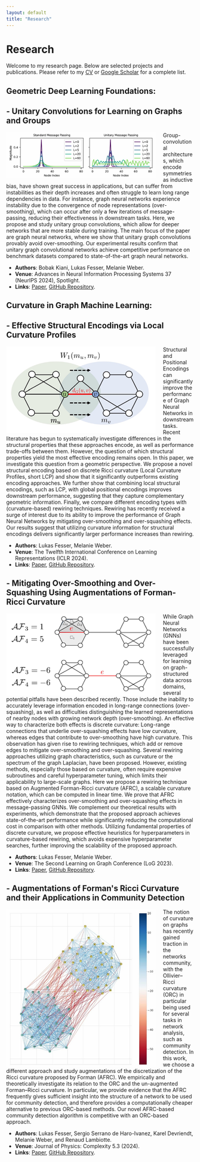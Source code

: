 ```yaml
---
layout: default
title: "Research"
---
```


# Research

Welcome to my research page. Below are selected projects and publications. Please refer to my [CV](https://lfesser97.github.io/assets/pdfs/Resume_2024.pdf) or [Google Scholar](https://scholar.google.co.uk/citations?user=c1wgSpMAAAAJ&hl=en) for a complete list.

## Geometric Deep Learning Foundations:

## - Unitary Convolutions for Learning on Graphs and Groups

<img src="/assets/images/unitary_message_passing.png" alt="Unitary Graph Convolutions" style="float: left; margin-right: 20px; width: 400px;">

Group-convolutional architectures, which encode symmetries as inductive bias, have shown great success in applications, but can suffer from instabilities as their depth increases and often struggle to learn long range dependencies in data. For instance, graph neural networks experience instability due to the convergence of node representations (over-smoothing), which can occur after only a few iterations of message-passing, reducing their effectiveness in downstream tasks. Here, we propose and study unitary group convolutions, which allow for deeper networks that are more stable during training. The main focus of the paper are graph neural networks, where we show that unitary graph convolutions provably avoid over-smoothing. Our experimental results confirm that unitary graph convolutional networks achieve competitive performance on benchmark datasets compared to state-of-the-art graph neural networks. 

- **Authors**: Bobak Kiani, Lukas Fesser, Melanie Weber.
- **Venue**: Advances in Neural Information Processing Systems 37 (NeurIPS 2024), Spotlight.
- **Links**: [Paper](https://arxiv.org/abs/2410.05499), [GitHub Repository](https://github.com/Weber-GeoML/Unitary_Convolutions).

## Curvature in Graph Machine Learning:

## - Effective Structural Encodings via Local Curvature Profiles

<img src="/assets/images/orc_lcp.png" alt="Local Curvature Profile" style="float: left; margin-right: 20px; width: 400px;">

Structural and Positional Encodings can significantly improve the performance of Graph Neural Networks in downstream tasks. Recent literature has begun to systematically investigate differences in the structural properties that these approaches encode, as well as performance trade-offs between them. However, the question of which structural properties yield the most effective encoding remains open. In this paper, we investigate this question from a geometric perspective. We propose a novel structural encoding based on discrete Ricci curvature (Local Curvature Profiles, short LCP) and show that it significantly outperforms existing encoding approaches. We further show that combining local structural encodings, such as LCP, with global positional encodings improves downstream performance, suggesting that they capture complementary geometric information. Finally, we compare different encoding types with (curvature-based) rewiring techniques. Rewiring has recently received a surge of interest due to its ability to improve the performance of Graph Neural Networks by mitigating over-smoothing and over-squashing effects. Our results suggest that utilizing curvature information for structural encodings delivers significantly larger performance increases than rewiring.

- **Authors**: Lukas Fesser, Melanie Weber.
- **Venue**: The Twelfth International Conference on Learning Representations (ICLR 2024).
- **Links**: [Paper](https://arxiv.org/abs/2311.14864), [GitHub Repository](https://github.com/Weber-GeoML/Local_Curvature_Profile).

## - Mitigating Over-Smoothing and Over-Squashing Using Augmentations of Forman-Ricci Curvature

<img src="/assets/images/afrc.png" alt="Augmented Forman-Ricci Curvature" style="float: left; margin-right: 20px; width: 400px;">

While Graph Neural Networks (GNNs) have been successfully leveraged for learning on graph-structured data across domains, several potential pitfalls have been described recently. Those include the inability to accurately leverage information encoded in long-range connections (over-squashing), as well as difficulties distinguishing the learned representations of nearby nodes with growing network depth (over-smoothing). An effective way to characterize both effects is discrete curvature: Long-range connections that underlie over-squashing effects have low curvature, whereas edges that contribute to over-smoothing have high curvature. This observation has given rise to rewiring techniques, which add or remove edges to mitigate over-smoothing and over-squashing. Several rewiring approaches utilizing graph characteristics, such as curvature or the spectrum of the graph Laplacian, have been proposed. However, existing methods, especially those based on curvature, often require expensive subroutines and careful hyperparameter tuning, which limits their applicability to large-scale graphs. Here we propose a rewiring technique based on Augmented Forman-Ricci curvature (AFRC), a scalable curvature notation, which can be computed in linear time. We prove that AFRC effectively characterizes over-smoothing and over-squashing effects in message-passing GNNs. We complement our theoretical results with experiments, which demonstrate that the proposed approach achieves state-of-the-art performance while significantly reducing the computational cost in comparison with other methods. Utilizing fundamental properties of discrete curvature, we propose effective heuristics for hyperparameters in curvature-based rewiring, which avoids expensive hyperparameter searches, further improving the scalability of the proposed approach.

- **Authors**: Lukas Fesser, Melanie Weber.
- **Venue**: The Second Learning on Graph Conference (LoG 2023).
- **Links**: [Paper](https://arxiv.org/abs/2309.09384), [GitHub Repository](https://github.com/Weber-GeoML/AFRC_Rewiring).


## - Augmentations of Forman's Ricci Curvature and their Applications in Community Detection

<img src="/assets/images/afrc_communities.png" alt="AFRC Communities" style="float: left; margin-right: 20px; width: 400px;">

The notion of curvature on graphs has recently gained traction in the networks community, with the Ollivier–Ricci curvature (ORC) in particular being used for several tasks in network analysis, such as community detection. In this work, we choose a different approach and study augmentations of the discretization of the Ricci curvature proposed by Forman (AFRC). We empirically and theoretically investigate its relation to the ORC and the un-augmented Forman–Ricci curvature. In particular, we provide evidence that the AFRC frequently gives sufficient insight into the structure of a network to be used for community detection, and therefore provides a computationally cheaper alternative to previous ORC-based methods. Our novel AFRC-based community detection algorithm is competitive with an ORC-based approach.

- **Authors**: Lukas Fesser, Sergio Serrano de Haro-Ivanez, Karel Devriendt, Melanie Weber, and Renaud Lambiotte.
- **Venue**: Journal of Physics: Complexity 5.3 (2024).
- **Links**: [Paper](https://arxiv.org/abs/2306.06474), [GitHub Repository](https://github.com/Weber-GeoML/AFRC_Community_Detection).
